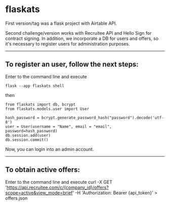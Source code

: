 # flaskats

First version/tag was a flask project with Airtable API.

Second challenge/version works with Recruitee API and Hello Sign for contract signing.
In addition, we incorporate a DB for users and offers, so it's necessary to register users for administration purposes.

--------------------------------------------
To register an user, follow the next steps:
--------------------------------------------
Enter to the command line and execute  

    flask --app flaskats shell

then  

    from flaskats import db, bcrypt
    from flaskats.models.user import User

    hash_password = bcrypt.generate_password_hash("password").decode('utf-8')
    user = User(username = "Name", email = "email", password=hash_password)
    db.session.add(user)
    db.session.commit()

Now, you can login into an admin account.

--------------------------------------------

To obtain active offers:
--------------------------------------------
Enter to the command line and execute
    curl -X GET 'https://api.recruitee.com/c/{company_id}/offers?scope=active&view_mode=brief' -H 'Authorization: Bearer {api_token}' > offers.json





